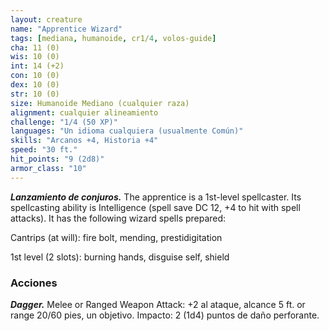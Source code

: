 ```yaml
---
layout: creature
name: "Apprentice Wizard"
tags: [mediana, humanoide, cr1/4, volos-guide]
cha: 11 (0)
wis: 10 (0)
int: 14 (+2)
con: 10 (0)
dex: 10 (0)
str: 10 (0)
size: Humanoide Mediano (cualquier raza)
alignment: cualquier alineamiento
challenge: "1/4 (50 XP)"
languages: "Un idioma cualquiera (usualmente Común)"
skills: "Arcanos +4, Historia +4"
speed: "30 ft."
hit_points: "9 (2d8)"
armor_class: "10"
---
```


***Lanzamiento de conjuros.*** The apprentice is a 1st-level spellcaster. Its spellcasting ability is Intelligence (spell save DC 12, +4 to hit with spell attacks). It has the following wizard spells prepared:

Cantrips (at will): fire bolt, mending, prestidigitation

1st level (2 slots): burning hands, disguise self, shield

### Acciones

***Dagger.*** Melee or Ranged Weapon Attack: +2 al ataque, alcance 5 ft. or range 20/60 pies, un objetivo. Impacto: 2 (1d4) puntos de daño perforante.